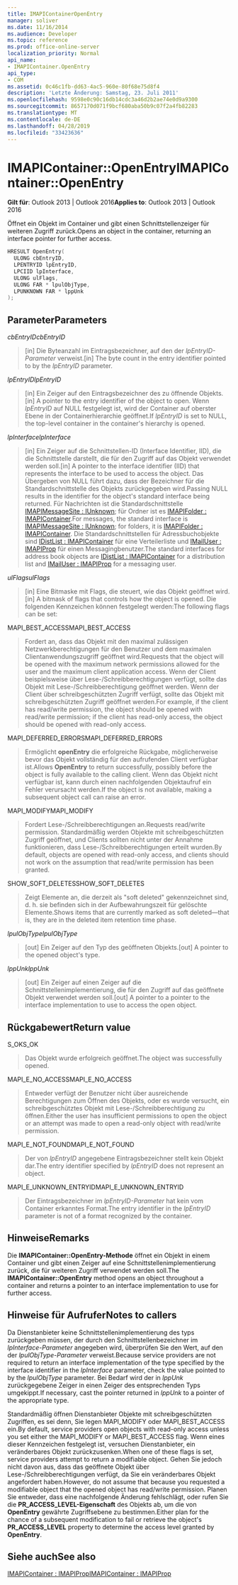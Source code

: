 ```yaml
---
title: IMAPIContainerOpenEntry
manager: soliver
ms.date: 11/16/2014
ms.audience: Developer
ms.topic: reference
ms.prod: office-online-server
localization_priority: Normal
api_name:
- IMAPIContainer.OpenEntry
api_type:
- COM
ms.assetid: 0c46c1fb-dd63-4ac5-960e-80f68e75d8f4
description: 'Letzte Änderung: Samstag, 23. Juli 2011'
ms.openlocfilehash: 9598e0c90c16db14cdc3a46d2b2ae74e0d9a9300
ms.sourcegitcommit: 8657170d071f9bcf680aba50b9c07f2a4fb82283
ms.translationtype: MT
ms.contentlocale: de-DE
ms.lasthandoff: 04/28/2019
ms.locfileid: "33423636"
---
```

# <a name="imapicontaineropenentry"></a><span data-ttu-id="3ea4a-103">IMAPIContainer::OpenEntry</span><span class="sxs-lookup"><span data-stu-id="3ea4a-103">IMAPIContainer::OpenEntry</span></span>

  
  
<span data-ttu-id="3ea4a-104">**Gilt für**: Outlook 2013 | Outlook 2016</span><span class="sxs-lookup"><span data-stu-id="3ea4a-104">**Applies to**: Outlook 2013 | Outlook 2016</span></span> 
  
<span data-ttu-id="3ea4a-105">Öffnet ein Objekt im Container und gibt einen Schnittstellenzeiger für weiteren Zugriff zurück.</span><span class="sxs-lookup"><span data-stu-id="3ea4a-105">Opens an object in the container, returning an interface pointer for further access.</span></span>
  
```cpp
HRESULT OpenEntry(
  ULONG cbEntryID,
  LPENTRYID lpEntryID,
  LPCIID lpInterface,
  ULONG ulFlags,
  ULONG FAR * lpulObjType,
  LPUNKNOWN FAR * lppUnk
);
```

## <a name="parameters"></a><span data-ttu-id="3ea4a-106">Parameter</span><span class="sxs-lookup"><span data-stu-id="3ea4a-106">Parameters</span></span>

 <span data-ttu-id="3ea4a-107">_cbEntryID_</span><span class="sxs-lookup"><span data-stu-id="3ea4a-107">_cbEntryID_</span></span>
  
> <span data-ttu-id="3ea4a-108">[in] Die Byteanzahl im Eintragsbezeichner, auf den der  _lpEntryID-Parameter_ verweist.</span><span class="sxs-lookup"><span data-stu-id="3ea4a-108">[in] The byte count in the entry identifier pointed to by the  _lpEntryID_ parameter.</span></span> 
    
 <span data-ttu-id="3ea4a-109">_lpEntryID_</span><span class="sxs-lookup"><span data-stu-id="3ea4a-109">_lpEntryID_</span></span>
  
> <span data-ttu-id="3ea4a-110">[in] Ein Zeiger auf den Eintragsbezeichner des zu öffnende Objekts.</span><span class="sxs-lookup"><span data-stu-id="3ea4a-110">[in] A pointer to the entry identifier of the object to open.</span></span> <span data-ttu-id="3ea4a-111">Wenn  _lpEntryID_ auf NULL festgelegt ist, wird der Container auf oberster Ebene in der Containerhierarchie geöffnet.</span><span class="sxs-lookup"><span data-stu-id="3ea4a-111">If  _lpEntryID_ is set to NULL, the top-level container in the container's hierarchy is opened.</span></span> 
    
 <span data-ttu-id="3ea4a-112">_lpInterface_</span><span class="sxs-lookup"><span data-stu-id="3ea4a-112">_lpInterface_</span></span>
  
> <span data-ttu-id="3ea4a-113">[in] Ein Zeiger auf die Schnittstellen-ID (Interface Identifier, IID), die die Schnittstelle darstellt, die für den Zugriff auf das Objekt verwendet werden soll.</span><span class="sxs-lookup"><span data-stu-id="3ea4a-113">[in] A pointer to the interface identifier (IID) that represents the interface to be used to access the object.</span></span> <span data-ttu-id="3ea4a-114">Das Übergeben von NULL führt dazu, dass der Bezeichner für die Standardschnittstelle des Objekts zurückgegeben wird.</span><span class="sxs-lookup"><span data-stu-id="3ea4a-114">Passing NULL results in the identifier for the object's standard interface being returned.</span></span> <span data-ttu-id="3ea4a-115">Für Nachrichten ist die Standardschnittstelle [IMAPIMessageSite : IUnknown](imapimessagesiteiunknown.md); für Ordner ist es [IMAPIFolder : IMAPIContainer](imapifolderimapicontainer.md).</span><span class="sxs-lookup"><span data-stu-id="3ea4a-115">For messages, the standard interface is [IMAPIMessageSite : IUnknown](imapimessagesiteiunknown.md); for folders, it is [IMAPIFolder : IMAPIContainer](imapifolderimapicontainer.md).</span></span> <span data-ttu-id="3ea4a-116">Die Standardschnittstellen für Adressbuchobjekte sind [IDistList : IMAPIContainer](idistlistimapicontainer.md) für eine Verteilerliste und [IMailUser : IMAPIProp](imailuserimapiprop.md) für einen Messagingbenutzer.</span><span class="sxs-lookup"><span data-stu-id="3ea4a-116">The standard interfaces for address book objects are [IDistList : IMAPIContainer](idistlistimapicontainer.md) for a distribution list and [IMailUser : IMAPIProp](imailuserimapiprop.md) for a messaging user.</span></span> 
    
 <span data-ttu-id="3ea4a-117">_ulFlags_</span><span class="sxs-lookup"><span data-stu-id="3ea4a-117">_ulFlags_</span></span>
  
> <span data-ttu-id="3ea4a-118">[in] Eine Bitmaske mit Flags, die steuert, wie das Objekt geöffnet wird.</span><span class="sxs-lookup"><span data-stu-id="3ea4a-118">[in] A bitmask of flags that controls how the object is opened.</span></span> <span data-ttu-id="3ea4a-119">Die folgenden Kennzeichen können festgelegt werden:</span><span class="sxs-lookup"><span data-stu-id="3ea4a-119">The following flags can be set:</span></span>
    
<span data-ttu-id="3ea4a-120">MAPI_BEST_ACCESS</span><span class="sxs-lookup"><span data-stu-id="3ea4a-120">MAPI_BEST_ACCESS</span></span> 
  
> <span data-ttu-id="3ea4a-121">Fordert an, dass das Objekt mit den maximal zulässigen Netzwerkberechtigungen für den Benutzer und dem maximalen Clientanwendungszugriff geöffnet wird.</span><span class="sxs-lookup"><span data-stu-id="3ea4a-121">Requests that the object will be opened with the maximum network permissions allowed for the user and the maximum client application access.</span></span> <span data-ttu-id="3ea4a-122">Wenn der Client beispielsweise über Lese-/Schreibberechtigungen verfügt, sollte das Objekt mit Lese-/Schreibberechtigung geöffnet werden. Wenn der Client über schreibgeschützten Zugriff verfügt, sollte das Objekt mit schreibgeschützten Zugriff geöffnet werden.</span><span class="sxs-lookup"><span data-stu-id="3ea4a-122">For example, if the client has read/write permission, the object should be opened with read/write permission; if the client has read-only access, the object should be opened with read-only access.</span></span> 
    
<span data-ttu-id="3ea4a-123">MAPI_DEFERRED_ERRORS</span><span class="sxs-lookup"><span data-stu-id="3ea4a-123">MAPI_DEFERRED_ERRORS</span></span> 
  
> <span data-ttu-id="3ea4a-124">Ermöglicht **openEntry** die erfolgreiche Rückgabe, möglicherweise bevor das Objekt vollständig für den aufrufenden Client verfügbar ist.</span><span class="sxs-lookup"><span data-stu-id="3ea4a-124">Allows **OpenEntry** to return successfully, possibly before the object is fully available to the calling client.</span></span> <span data-ttu-id="3ea4a-125">Wenn das Objekt nicht verfügbar ist, kann durch einen nachfolgenden Objektaufruf ein Fehler verursacht werden.</span><span class="sxs-lookup"><span data-stu-id="3ea4a-125">If the object is not available, making a subsequent object call can raise an error.</span></span> 
    
<span data-ttu-id="3ea4a-126">MAPI_MODIFY</span><span class="sxs-lookup"><span data-stu-id="3ea4a-126">MAPI_MODIFY</span></span> 
  
> <span data-ttu-id="3ea4a-127">Fordert Lese-/Schreibberechtigungen an.</span><span class="sxs-lookup"><span data-stu-id="3ea4a-127">Requests read/write permission.</span></span> <span data-ttu-id="3ea4a-128">Standardmäßig werden Objekte mit schreibgeschützten Zugriff geöffnet, und Clients sollten nicht unter der Annahme funktionieren, dass Lese-/Schreibberechtigungen erteilt wurden.</span><span class="sxs-lookup"><span data-stu-id="3ea4a-128">By default, objects are opened with read-only access, and clients should not work on the assumption that read/write permission has been granted.</span></span> 
    
<span data-ttu-id="3ea4a-129">SHOW_SOFT_DELETES</span><span class="sxs-lookup"><span data-stu-id="3ea4a-129">SHOW_SOFT_DELETES</span></span>
  
> <span data-ttu-id="3ea4a-130">Zeigt Elemente an, die derzeit als "soft deleted" gekennzeichnet sind, d. h. sie befinden sich in der Aufbewahrungszeit für gelöschte Elemente.</span><span class="sxs-lookup"><span data-stu-id="3ea4a-130">Shows items that are currently marked as soft deleted—that is, they are in the deleted item retention time phase.</span></span>
    
 <span data-ttu-id="3ea4a-131">_lpulObjType_</span><span class="sxs-lookup"><span data-stu-id="3ea4a-131">_lpulObjType_</span></span>
  
> <span data-ttu-id="3ea4a-132">[out] Ein Zeiger auf den Typ des geöffneten Objekts.</span><span class="sxs-lookup"><span data-stu-id="3ea4a-132">[out] A pointer to the opened object's type.</span></span>
    
 <span data-ttu-id="3ea4a-133">_lppUnk_</span><span class="sxs-lookup"><span data-stu-id="3ea4a-133">_lppUnk_</span></span>
  
> <span data-ttu-id="3ea4a-134">[out] Ein Zeiger auf einen Zeiger auf die Schnittstellenimplementierung, die für den Zugriff auf das geöffnete Objekt verwendet werden soll.</span><span class="sxs-lookup"><span data-stu-id="3ea4a-134">[out] A pointer to a pointer to the interface implementation to use to access the open object.</span></span>
    
## <a name="return-value"></a><span data-ttu-id="3ea4a-135">Rückgabewert</span><span class="sxs-lookup"><span data-stu-id="3ea4a-135">Return value</span></span>

<span data-ttu-id="3ea4a-136">S_OK</span><span class="sxs-lookup"><span data-stu-id="3ea4a-136">S_OK</span></span> 
  
> <span data-ttu-id="3ea4a-137">Das Objekt wurde erfolgreich geöffnet.</span><span class="sxs-lookup"><span data-stu-id="3ea4a-137">The object was successfully opened.</span></span>
    
<span data-ttu-id="3ea4a-138">MAPI_E_NO_ACCESS</span><span class="sxs-lookup"><span data-stu-id="3ea4a-138">MAPI_E_NO_ACCESS</span></span> 
  
> <span data-ttu-id="3ea4a-139">Entweder verfügt der Benutzer nicht über ausreichende Berechtigungen zum Öffnen des Objekts, oder es wurde versucht, ein schreibgeschütztes Objekt mit Lese-/Schreibberechtigung zu öffnen.</span><span class="sxs-lookup"><span data-stu-id="3ea4a-139">Either the user has insufficient permissions to open the object or an attempt was made to open a read-only object with read/write permission.</span></span>
    
<span data-ttu-id="3ea4a-140">MAPI_E_NOT_FOUND</span><span class="sxs-lookup"><span data-stu-id="3ea4a-140">MAPI_E_NOT_FOUND</span></span> 
  
> <span data-ttu-id="3ea4a-141">Der von  _lpEntryID_ angegebene Eintragsbezeichner stellt kein Objekt dar.</span><span class="sxs-lookup"><span data-stu-id="3ea4a-141">The entry identifier specified by  _lpEntryID_ does not represent an object.</span></span> 
    
<span data-ttu-id="3ea4a-142">MAPI_E_UNKNOWN_ENTRYID</span><span class="sxs-lookup"><span data-stu-id="3ea4a-142">MAPI_E_UNKNOWN_ENTRYID</span></span> 
  
> <span data-ttu-id="3ea4a-143">Der Eintragsbezeichner im  _lpEntryID-Parameter_ hat kein vom Container erkanntes Format.</span><span class="sxs-lookup"><span data-stu-id="3ea4a-143">The entry identifier in the  _lpEntryID_ parameter is not of a format recognized by the container.</span></span> 
    
## <a name="remarks"></a><span data-ttu-id="3ea4a-144">Hinweise</span><span class="sxs-lookup"><span data-stu-id="3ea4a-144">Remarks</span></span>

<span data-ttu-id="3ea4a-145">Die **IMAPIContainer::OpenEntry-Methode** öffnet ein Objekt in einem Container und gibt einen Zeiger auf eine Schnittstellenimplementierung zurück, die für weiteren Zugriff verwendet werden soll.</span><span class="sxs-lookup"><span data-stu-id="3ea4a-145">The **IMAPIContainer::OpenEntry** method opens an object throughout a container and returns a pointer to an interface implementation to use for further access.</span></span> 
  
## <a name="notes-to-callers"></a><span data-ttu-id="3ea4a-146">Hinweise für Aufrufer</span><span class="sxs-lookup"><span data-stu-id="3ea4a-146">Notes to callers</span></span>

<span data-ttu-id="3ea4a-147">Da Dienstanbieter keine Schnittstellenimplementierung des typs zurückgeben müssen, der durch den Schnittstellenbezeichner im  _lpInterface-Parameter_ angegeben wird, überprüfen Sie den Wert, auf den der  _lpulObjType-Parameter_ verweist.</span><span class="sxs-lookup"><span data-stu-id="3ea4a-147">Because service providers are not required to return an interface implementation of the type specified by the interface identifier in the  _lpInterface_ parameter, check the value pointed to by the  _lpulObjType_ parameter.</span></span> <span data-ttu-id="3ea4a-148">Bei Bedarf wird der in  _lppUnk_ zurückgegebene Zeiger in einen Zeiger des entsprechenden Typs umgekippt.</span><span class="sxs-lookup"><span data-stu-id="3ea4a-148">If necessary, cast the pointer returned in  _lppUnk_ to a pointer of the appropriate type.</span></span> 
  
<span data-ttu-id="3ea4a-149">Standardmäßig öffnen Dienstanbieter Objekte mit schreibgeschützten Zugriffen, es sei denn, Sie legen MAPI_MODIFY oder MAPI_BEST_ACCESS ein.</span><span class="sxs-lookup"><span data-stu-id="3ea4a-149">By default, service providers open objects with read-only access unless you set either the MAPI_MODIFY or MAPI_BEST_ACCESS flag.</span></span> <span data-ttu-id="3ea4a-150">Wenn eines dieser Kennzeichen festgelegt ist, versuchen Dienstanbieter, ein veränderbares Objekt zurückzusenken.</span><span class="sxs-lookup"><span data-stu-id="3ea4a-150">When one of these flags is set, service providers attempt to return a modifiable object.</span></span> <span data-ttu-id="3ea4a-151">Gehen Sie jedoch nicht davon aus, dass das geöffnete Objekt über Lese-/Schreibberechtigungen verfügt, da Sie ein veränderbares Objekt angefordert haben.</span><span class="sxs-lookup"><span data-stu-id="3ea4a-151">However, do not assume that because you requested a modifiable object that the opened object has read/write permission.</span></span> <span data-ttu-id="3ea4a-152">Planen Sie entweder, dass eine nachfolgende Änderung fehlschlägt, oder rufen Sie die **PR_ACCESS_LEVEL-Eigenschaft** des Objekts ab, um die von **OpenEntry** gewährte Zugriffsebene zu bestimmen.</span><span class="sxs-lookup"><span data-stu-id="3ea4a-152">Either plan for the chance of a subsequent modification to fail or retrieve the object's **PR_ACCESS_LEVEL** property to determine the access level granted by **OpenEntry**.</span></span>
  
## <a name="see-also"></a><span data-ttu-id="3ea4a-153">Siehe auch</span><span class="sxs-lookup"><span data-stu-id="3ea4a-153">See also</span></span>



[<span data-ttu-id="3ea4a-154">IMAPIContainer : IMAPIProp</span><span class="sxs-lookup"><span data-stu-id="3ea4a-154">IMAPIContainer : IMAPIProp</span></span>](imapicontainerimapiprop.md)

